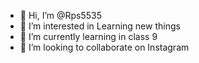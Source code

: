 - 👋 Hi, I’m @Rps5535
- 👀 I’m interested in Learning new things
- 🌱 I’m currently learning in class 9
- 💞️ I’m looking to collaborate on Instagram
 

<!---
Rps5535/Rps5535 is a ✨ special ✨ repository because its `README.md` (this file) appears on your GitHub profile.
You can click the Preview link to take a look at your changes.
--->
